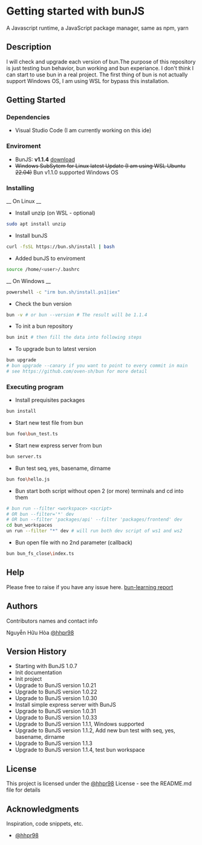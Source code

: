# Getting started with bunJS

A Javascript runtime, a JavaScript package manager, same as npm, yarn

## Description

I will check and upgrade each version of bun.The purpose of this repository is just testing bun behavior, bun working and bun experiance. I don't think I can start to use bun in a real project. The first thing of bun is not actually support Windows OS, I am using WSL for bypass this installation.

## Getting Started

### Dependencies

* Visual Studio Code (I am currently working on this ide)

### Enviroment
* BunJS: **v1.1.4** [download](https://bun.sh/)
* ~~Windows SubSytem for Linux latest Update (I am using WSL Ubuntu 22.04)~~ Bun v1.1.0 supported Windows OS

### Installing

__ On Linux __
* Install unzip (on WSL - optional)
```sh
sudo apt install unzip
```
* Install bunJS
```sh
curl -fsSL https://bun.sh/install | bash
```
* Added bunJS to enviroment
```sh
source /home/<user>/.bashrc
```

__ On Windows __
```sh
powershell -c "irm bun.sh/install.ps1|iex"
```


* Check the bun version
```sh
bun -v # or bun --version # The result will be 1.1.4
```
* To init a bun repository
```sh
bun init # then fill the data into following steps
```

* To upgrade bun to latest version
```sh
bun upgrade
# bun upgrade --canary if you want to point to every commit in main
# see https://github.com/oven-sh/bun for more detail
```

### Executing program

* Install prequisites packages
```sh
bun install
```
* Start new test file from bun
```sh
bun foo\bun_test.ts
```

* Start new express server from bun
```sh
bun server.ts
```

* Bun test seq, yes, basename, dirname
```sh
bun foo\hello.js
```

* Bun start both script without open 2 (or more) terminals and cd into them
```sh
# bun run --filter <workspace> <script>
# OR bun --filter='*' dev
# OR bun --filter 'packages/api' --filter 'packages/frontend' dev
cd bun_workspaces
un run --filter "*" dev # will run both dev script of ws1 and ws2
```

* Bun open file with no 2nd parameter (callback)
```sh
bun bun_fs_close\index.ts
```

## Help

Please free to raise if you have any issue here.
[bun-learning report](https://github.com/hhpr98/bun-learning/issues)

## Authors

Contributors names and contact info

Nguyễn Hữu Hòa
[@hhpr98](https://github.com/hhpr98)

## Version History

* Starting with BunJS 1.0.7
* Init documentation
* Init project
* Upgrade to BunJS version 1.0.21
* Upgrade to BunJS version 1.0.22
* Upgrade to BunJS version 1.0.30
* Install simple express server with BunJS
* Upgrade to BunJS version 1.0.31
* Upgrade to BunJS version 1.0.33
* Upgrade to BunJS version 1.1.1, Windows supported
* Upgrade to BunJS version 1.1.2, Add new bun test with seq, yes, basename, dirname
* Upgrade to BunJS version 1.1.3
* Upgrade to BunJS version 1.1.4, test bun workspace

## License

This project is licensed under the [@hhpr98](https://github.com/hhpr98) License - see the README.md file for details

## Acknowledgments

Inspiration, code snippets, etc.
* [@hhpr98](https://github.com/hhpr98)
